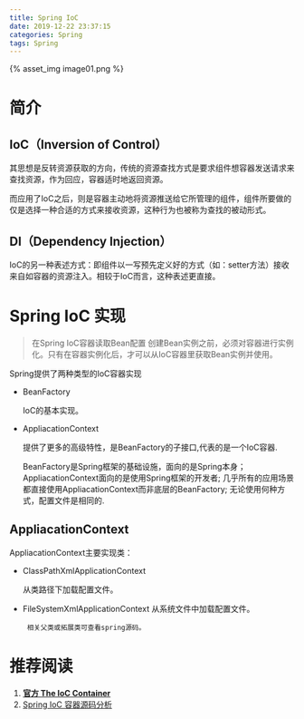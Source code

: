 ```yaml
---
title: Spring IoC
date: 2019-12-22 23:37:15
categories: Spring
tags: Spring
---
```


{% asset_img image01.png  %}

<!-- more -->

# 简介

## IoC（Inversion of Control） 

其思想是反转资源获取的方向，传统的资源查找方式是要求组件想容器发送请求来查找资源，作为回应，容器适时地返回资源。

而应用了IoC之后，则是容器主动地将资源推送给它所管理的组件，组件所要做的仅是选择一种合适的方式来接收资源，这种行为也被称为查找的被动形式。


## DI（Dependency Injection）

IoC的另一种表述方式：即组件以一写预先定义好的方式（如：setter方法）接收来自如容器的资源注入。相较于IoC而言，这种表述更直接。


# Spring IoC 实现

> 在Spring IoC容器读取Bean配置 创建Bean实例之前，必须对容器进行实例化。只有在容器实例化后，才可以从IoC容器里获取Bean实例并使用。

Spring提供了两种类型的IoC容器实现


- BeanFactory

    IoC的基本实现。


- AppliacationContext

    提供了更多的高级特性，是BeanFactory的子接口,代表的是一个IoC容器.


    BeanFactory是Spring框架的基础设施，面向的是Spring本身；
    AppliacationContext面向的是使用Spring框架的开发者;
    几乎所有的应用场景都直接使用AppliacationContext而非底层的BeanFactory;
    无论使用何种方式，配置文件是相同的.


## AppliacationContext
AppliacationContext主要实现类：
- ClassPathXmlApplicationContext
 
    从类路径下加载配置文件。
    
- FileSystemXmlApplicationContext
    从系统文件中加载配置文件。
    
       相关父类或拓展类可查看spring源码。
       

# 推荐阅读

1. [  **官方 The IoC Container**](https://docs.spring.io/spring/docs/5.2.2.RELEASE/spring-framework-reference/core.html#beans)
2. [  Spring IoC 容器源码分析](https://javadoop.com/post/spring-ioc)




